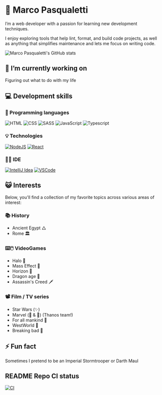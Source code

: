 # 🤝 Marco Pasqualetti

I’m a web developer with a passion for learning new development techniques.

I enjoy exploring tools that help lint, format, and build code projects,
as well as anything that simplifies maintenance and lets me focus on writing code.

![Marco Pasqualetti's GitHub stats](https://github-readme-stats.vercel.app/api?username=marcalexiei&theme=dark&show_icons=true)
<!--
[![trophy](https://github-profile-trophy.vercel.app/?username=marcalexiei&theme=onedark)](https://github.com/ryo-ma/github-profile-trophy)
-->

## 🔭 I’m currently working on

Figuring out what to do with my life

<!--
## 💻 Skills
* Javascript
  * ES6
  * Typescript
* CSS
  * CSS3
  * SCSS
  * PostCSS
-->
## 💻 Development skills

### 📖 Programming languages

![HTML](https://img.shields.io/badge/HTML5-E34F26?style=for-the-badge&logo=html5&logoColor=white)
![CSS](https://img.shields.io/badge/CSS3-1572B6?style=for-the-badge&logo=css3&logoColor=white)
![SASS](https://img.shields.io/badge/Sass-CC6699?style=for-the-badge&logo=sass&logoColor=white)
![JavaScript](https://img.shields.io/badge/JavaScript-F7DF1E?style=for-the-badge&logo=JavaScript&logoColor=white)
![Typescript](https://img.shields.io/badge/TypeScript-007ACC?style=for-the-badge&logo=typescript&logoColor=white)

### 💡 Technologies

[![NodeJS](https://img.shields.io/badge/Node.js-43853D?style=for-the-badge&logo=node.js&logoColor=white)](https://nodejs.org/en)
[![React](https://img.shields.io/badge/React-20232A?style=for-the-badge&logo=react&logoColor=61DAFB)](https://react.dev)

### 🧑‍💻 IDE

[![IntelliJ Idea](https://img.shields.io/badge/IntelliJ_IDEA-000000.svg?style=for-the-badge&logo=intellij-idea&logoColor=white)](https://www.jetbrains.com/idea)
[![VSCode](https://img.shields.io/badge/Visual_Studio_Code-0078D4?style=for-the-badge&logo=visual%20studio%20code&logoColor=white)](https://code.visualstudio.com)

## 😺 Interests

Below, you'll find a collection of my favorite topics across various areas of interest:

### 📚 History

- Ancient Egypt △
- Rome 🏛️

### ⌨️🖱️ VideoGames

- Halo 💍
- Mass Effect 🚀
- Horizon 🏹
- Dragon age 🐉
- Assassin's Creed 🗡️

### 📽️ Film / TV series

- Star Wars (✨)
- Marvel (📓 & 🎥) (Thanos team!)
- For all mankind 🌌
- WestWorld 🦾
- Breaking bad 💊

## ⚡ Fun fact

Sometimes I pretend to be an Imperial Stormtrooper or Darth Maul

## README Repo CI status

[![CI](https://github.com/marcalexiei/marcalexiei/actions/workflows/CI.yml/badge.svg)](https://github.com/marcalexiei/marcalexiei/actions/workflows/CI.yml)

<!--
**marcalexiei/marcalexiei** is a ✨ _special_ ✨ repository.
Its `README.md` (this file) appears on your GitHub profile.

Here are some ideas to get you started:

-  ...
- 🌱 I’m currently learning ...
- 👯 I’m looking to collaborate on ...
- 🤔 I’m looking for help with ...
- 💬 Ask me about ...
- 📫 How to reach me: ...
- 😄 Pronouns: ...
-->
